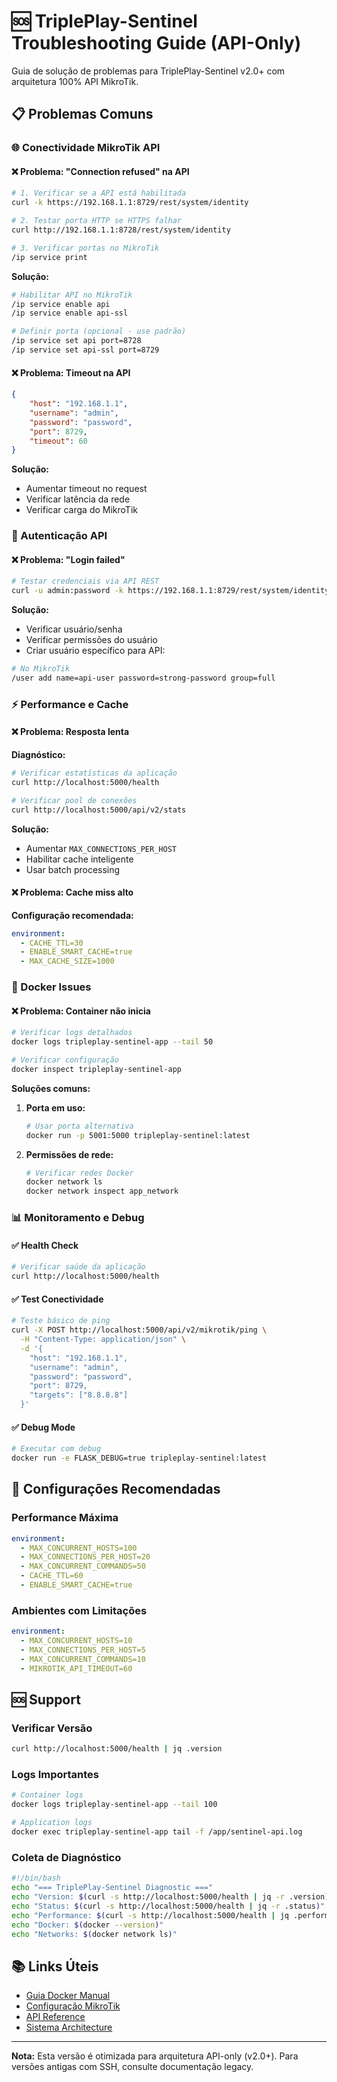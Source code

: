 # 🆘 TriplePlay-Sentinel Troubleshooting Guide (API-Only)

Guia de solução de problemas para TriplePlay-Sentinel v2.0+ com arquitetura 100% API MikroTik.

## 📋 Problemas Comuns

### 🌐 Conectividade MikroTik API

#### ❌ Problema: "Connection refused" na API
```bash
# 1. Verificar se a API está habilitada
curl -k https://192.168.1.1:8729/rest/system/identity

# 2. Testar porta HTTP se HTTPS falhar
curl http://192.168.1.1:8728/rest/system/identity

# 3. Verificar portas no MikroTik
/ip service print
```

**Solução:**
```bash
# Habilitar API no MikroTik
/ip service enable api
/ip service enable api-ssl

# Definir porta (opcional - use padrão)
/ip service set api port=8728
/ip service set api-ssl port=8729
```

#### ❌ Problema: Timeout na API
```json
{
    "host": "192.168.1.1",
    "username": "admin",
    "password": "password",
    "port": 8729,
    "timeout": 60
}
```

**Solução:**
- Aumentar timeout no request
- Verificar latência da rede
- Verificar carga do MikroTik

### 🔑 Autenticação API

#### ❌ Problema: "Login failed"
```bash
# Testar credenciais via API REST
curl -u admin:password -k https://192.168.1.1:8729/rest/system/identity
```

**Solução:**
- Verificar usuário/senha
- Verificar permissões do usuário
- Criar usuário específico para API:

```bash
# No MikroTik
/user add name=api-user password=strong-password group=full
```

### ⚡ Performance e Cache

#### ❌ Problema: Resposta lenta
**Diagnóstico:**
```bash
# Verificar estatísticas da aplicação
curl http://localhost:5000/health

# Verificar pool de conexões
curl http://localhost:5000/api/v2/stats
```

**Solução:**
- Aumentar `MAX_CONNECTIONS_PER_HOST`
- Habilitar cache inteligente
- Usar batch processing

#### ❌ Problema: Cache miss alto
**Configuração recomendada:**
```yaml
environment:
  - CACHE_TTL=30
  - ENABLE_SMART_CACHE=true
  - MAX_CACHE_SIZE=1000
```

### 🐳 Docker Issues

#### ❌ Problema: Container não inicia
```bash
# Verificar logs detalhados
docker logs tripleplay-sentinel-app --tail 50

# Verificar configuração
docker inspect tripleplay-sentinel-app
```

**Soluções comuns:**
1. **Porta em uso:**
   ```bash
   # Usar porta alternativa
   docker run -p 5001:5000 tripleplay-sentinel:latest
   ```

2. **Permissões de rede:**
   ```bash
   # Verificar redes Docker
   docker network ls
   docker network inspect app_network
   ```

### 📊 Monitoramento e Debug

#### ✅ Health Check
```bash
# Verificar saúde da aplicação
curl http://localhost:5000/health
```

#### ✅ Test Conectividade
```bash
# Teste básico de ping
curl -X POST http://localhost:5000/api/v2/mikrotik/ping \
  -H "Content-Type: application/json" \
  -d '{
    "host": "192.168.1.1",
    "username": "admin",
    "password": "password",
    "port": 8729,
    "targets": ["8.8.8.8"]
  }'
```

#### ✅ Debug Mode
```bash
# Executar com debug
docker run -e FLASK_DEBUG=true tripleplay-sentinel:latest
```

## 🔧 Configurações Recomendadas

### Performance Máxima
```yaml
environment:
  - MAX_CONCURRENT_HOSTS=100
  - MAX_CONNECTIONS_PER_HOST=20
  - MAX_CONCURRENT_COMMANDS=50
  - CACHE_TTL=60
  - ENABLE_SMART_CACHE=true
```

### Ambientes com Limitações
```yaml
environment:
  - MAX_CONCURRENT_HOSTS=10
  - MAX_CONNECTIONS_PER_HOST=5
  - MAX_CONCURRENT_COMMANDS=10
  - MIKROTIK_API_TIMEOUT=60
```

## 🆘 Support

### Verificar Versão
```bash
curl http://localhost:5000/health | jq .version
```

### Logs Importantes
```bash
# Container logs
docker logs tripleplay-sentinel-app --tail 100

# Application logs
docker exec tripleplay-sentinel-app tail -f /app/sentinel-api.log
```

### Coleta de Diagnóstico
```bash
#!/bin/bash
echo "=== TriplePlay-Sentinel Diagnostic ==="
echo "Version: $(curl -s http://localhost:5000/health | jq -r .version)"
echo "Status: $(curl -s http://localhost:5000/health | jq -r .status)"
echo "Performance: $(curl -s http://localhost:5000/health | jq .performance)"
echo "Docker: $(docker --version)"
echo "Networks: $(docker network ls)"
```

## 📚 Links Úteis

- [Guia Docker Manual](../guides/docker_run_manual.md)
- [Configuração MikroTik](../guides/mikrotik_setup.md)
- [API Reference](../api/collector_api.md)
- [Sistema Architecture](../architecture/system_architecture.md)

---
**Nota:** Esta versão é otimizada para arquitetura API-only (v2.0+). Para versões antigas com SSH, consulte documentação legacy.
